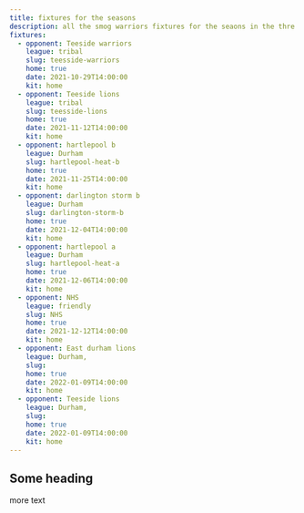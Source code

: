 ```yaml
---
title: fixtures for the seasons
description: all the smog warriors fixtures for the seaons in the thre leagues we partake in
fixtures:
  - opponent: Teeside warriors
    league: tribal
    slug: teesside-warriors
    home: true
    date: 2021-10-29T14:00:00
    kit: home
  - opponent: Teeside lions
    league: tribal
    slug: teesside-lions
    home: true
    date: 2021-11-12T14:00:00
    kit: home
  - opponent: hartlepool b
    league: Durham
    slug: hartlepool-heat-b
    home: true
    date: 2021-11-25T14:00:00
    kit: home
  - opponent: darlington storm b
    league: Durham
    slug: darlington-storm-b
    home: true
    date: 2021-12-04T14:00:00
    kit: home
  - opponent: hartlepool a
    league: Durham
    slug: hartlepool-heat-a
    home: true
    date: 2021-12-06T14:00:00
    kit: home
  - opponent: NHS
    league: friendly
    slug: NHS
    home: true
    date: 2021-12-12T14:00:00
    kit: home
  - opponent: East durham lions
    league: Durham,
    slug:
    home: true
    date: 2022-01-09T14:00:00
    kit: home
  - opponent: Teeside lions
    league: Durham,
    slug:
    home: true
    date: 2022-01-09T14:00:00
    kit: home
---
```


## Some heading

more text
